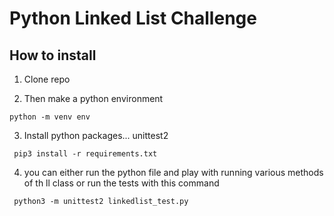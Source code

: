 # Python Linked List Challenge

## How to install

1. Clone repo

2. Then make a python environment

``` python -m venv env ```

3. Install python packages... unittest2

``` pip3 install -r requirements.txt```

4. you can either run the python file and play with running various methods of th ll class or run the tests with this command

``` python3 -m unittest2 linkedlist_test.py```